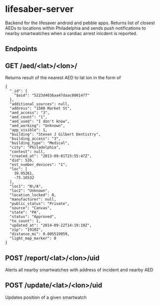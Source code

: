 # lifesaber-server

Backend for the lifesaver android and pebble apps. Returns list of closest AEDs to locations within Philadelphia and
sends push notifications to nearby smartwatches when a cardiac arrest inicdent is reported.

Endpoints
---

## GET /aed/&lt;lat&gt;/&lt;lon&gt;/
Returns result of the nearest AED to lat lon in the form of
```
{
  "_id": {
    "$oid": "5223d4036aa47daac8001477"
  },
  "additional_sources": null,
  "address": "1500 Market St",
  "aed_access": "3",
  "aed_count": "1",
  "aed_used": "I don't know",
  "aed_working": "Unknown",
  "app_visible": 1,
  "building": "Steven J Gilbert Dentistry",
  "building_access": "3",
  "building_type": "Medical",
  "city": "Philadelphia",
  "contest": null,
  "created_at": "2013-09-01T23:55:47Z",
  "did": 526,
  "est_number_devices": "1",
  "loc": [
    39.95261,
    -75.16532
  ],
  "loc1": "N\/A",
  "loc2": "Unknown",
  "location_locked": 0,
  "manufacturer": null,
  "public_status": "Private",
  "source": "Canvas",
  "state": "PA",
  "status": "Approved",
  "to_count": 1,
  "updated_at": "2014-09-22T14:19:19Z",
  "zip": "19102",
  "distance_mi": 0.005519959,
  "light_map_marker": 0
}
```

## POST /report/&lt;lat&gt;/&lt;lon&gt;/uid
Alerts all nearby smartwatches with address of incident and nearby AED

## POST /update/&lt;lat&gt;/&lt;lon&gt;/uid
Updates position of a given smartwatch
